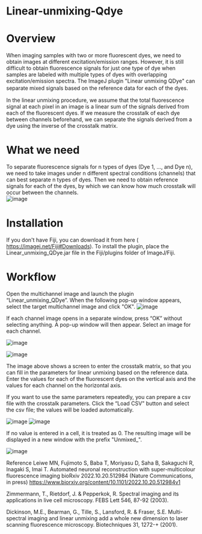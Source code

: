 # Linear-unmixing-Qdye

# Overview
When imaging samples with two or more fluorescent dyes, we need to obtain images at different excitation/emission ranges. However, it is still difficult to obtain fluorescence signals for just one type of dye when samples are labeled with multiple types of dyes with overlapping excitation/emission spectra. 
The ImageJ plugin "Linear unmixing QDye" can separate mixed signals based on the reference data for each of the dyes.　

In the linear unmixing procedure, we assume that the total fluorescence signal at each pixel in an image is a linear sum of the signals derived from each of the fluorescent dyes. If we measure the crosstalk of each dye between channels beforehand, we can separate the signals derived from a dye using the inverse of the crosstalk matrix.

# What we need 
To separate fluorescence signals for n types of dyes (Dye 1, …, and Dye n), we need to take images under n different spectral conditions (channels) that can best separate n types of dyes. Then we need to obtain reference signals for each of the dyes, by which we can know how much crosstalk will occur between the channels.  
![image](https://github.com/daichimori/Linear-unmixing-Qdye/assets/46915220/a0211868-cf46-429d-b811-76c52f619ee7)


# Installation
If you don't have Fiji, you can download it from here ( https://imagej.net/Fiji#Downloads).
To install the plugin, place the Linear_unmixing_QDye.jar file in the Fiji/plugins folder of ImageJ/Fiji. 

# Workflow 
Open the multichannel image and launch the plugin “Linear_unmixing_QDye”. When the following pop-up window appears, select the target multichannel image and click "OK".
![image](https://github.com/daichimori/Linear-unmixing-Qdye/assets/46915220/22f2f070-5327-4dfc-801a-1fc468857e62)

If each channel image opens in a separate window, press “OK” without selecting anything. A pop-up window will then appear. Select an image for each channel.

![image](https://github.com/daichimori/Linear-unmixing-Qdye/assets/46915220/a1d98781-05ea-40fe-93fa-7ff999f53fe1)

![image](https://github.com/daichimori/Linear-unmixing-Qdye/assets/46915220/71cbbdff-3e9d-4f6d-a6ef-019e75b0316c)

The image above shows a screen to enter the crosstalk matrix, so that you can fill in the parameters for linear unmixing based on the reference data. Enter the values for each of the fluorescent dyes on the vertical axis and the values for each channel on the horizontal axis.

If you want to use the same parameters repeatedly, you can prepare a csv file with the crosstalk parameters. Click the “Load CSV" button and select the csv file; the values will be loaded automatically.

![image](https://github.com/daichimori/Linear-unmixing-Qdye/assets/46915220/bf2ec7e4-18a5-4dc2-abaa-db9344776249)
![image](https://github.com/daichimori/Linear-unmixing-Qdye/assets/46915220/bb1eca03-3f14-4ff3-adab-b426a662ed78)

If no value is entered in a cell, it is treated as 0.
The resulting image will be displayed in a new window with the prefix "Unmixed_". 

![image](https://github.com/daichimori/Linear-unmixing-Qdye/assets/46915220/77ba6923-15df-421a-ba29-fcb7dfd520f0)

Reference 
Leiwe MN, Fujimoto S, Baba T, Moriyasu D, Saha B, Sakaguchi R, Inagaki S, Imai T.
Automated neuronal reconstruction with super-multicolour fluorescence imaging
bioRxiv 2022.10.20.512984 (Nature Communications, in press)
https://www.biorxiv.org/content/10.1101/2022.10.20.512984v1

Zimmermann, T., Rietdorf, J. & Pepperkok, R. Spectral imaging and its applications in live cell microscopy. FEBS Lett 546, 87-92 (2003). 

Dickinson, M.E., Bearman, G., Tille, S., Lansford, R. & Fraser, S.E. Multi-spectral imaging and linear unmixing add a whole new dimension to laser scanning fluorescence microscopy. Biotechniques 31, 1272-+ (2001).
